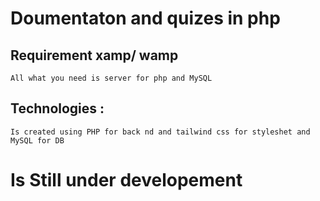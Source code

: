 # Doumentaton and quizes in php
## Requirement xamp/ wamp 
    All what you need is server for php and MySQL
## Technologies :
    Is created using PHP for back nd and tailwind css for styleshet and MySQL for DB
<h1 color="orange">Is Still under developement</h1>